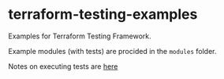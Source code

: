# terraform-testing-examples
Examples for Terraform Testing Framework.

Example modules (with tests) are procided in the ```modules``` folder.

Notes on executing tests are [here](./modules/Test-Execution.md)
